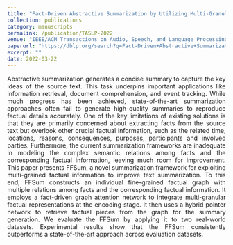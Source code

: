 ```yaml
---
title: "Fact-Driven Abstractive Summarization by Utilizing Multi-Granular Multi-Relational Knowledge<span style='display:inline-block; background:#5cb85c; color:#fff; font-size:0.7em; font-weight:bold; padding:2px 5px; border-radius:3px; margin-left:6px; vertical-align:middle;'>CCF-B</span><span style='display:inline-block; background:#d9534f; color:#fff; font-size:0.7em; font-weight:bold; padding:2px 5px; border-radius:3px; margin-left:6px; vertical-align:middle;'>JCR-Q1</span>"
collection: publications
category: manuscripts
permalink: /publication/TASLP-2022
venue: "IEEE/ACM Transactions on Audio, Speech, and Language Processing (TASLP)"
paperurl: "https://dblp.org/search?q=Fact-Driven+Abstractive+Summarization+by+Utilizing+Multi-Granular+Multi-Relational+Knowledge"
excerpt: ""
date: 2022-03-22
---
```



<div style="text-align: justify;">
Abstractive summarization generates a concise summary to capture the key ideas of the source text. This task underpins important applications like information retrieval, document comprehension, and event tracking. While much progress has been achieved, state-of-the-art summarization approaches often fail to generate high-quality summaries to reproduce factual details accurately. One of the key limitations of existing solutions is that they are primarily concerned about extracting facts from the source text but overlook other crucial factual information, such as the related time, locations, reasons, consequences, purposes, participants and involved parties. Furthermore, the current summarization frameworks are inadequate in modeling the complex semantic relations among facts and the corresponding factual information, leaving much room for improvement. This paper presents FFSum, a novel summarization framework for exploiting multi-grained factual information to improve text summarization. To this end, FFSum constructs an individual fine-grained factual graph with multiple relations among facts and the corresponding factual information. It employs a fact-driven graph attention network to integrate multi-granular factual representations at the encoding stage. It then uses a hybrid pointer network to retrieve factual pieces from the graph for the summary generation. We evaluate the FFSum by applying it to two real-world datasets. Experimental results show that the FFSum consistently outperforms a state-of-the-art approach across evaluation datasets.
</div>
